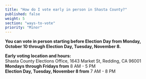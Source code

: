 ```yaml
---
title: "How do I vote early in person in Shasta County?"
published: false
weight: 5
section: "ways-to-vote"
priority: "Minor"
---
```


**You can vote in person starting before Election Day from Monday, October 10 through Election Day, Tuesday, November 8.**  

**Early voting location and hours:**  
Shasta County Elections Office, 1643 Market St, Redding, CA 96001  
**Mondays through Fridays from** 8 AM - 5 PM  
**Election Day, Tuesday, November 8 from** 7 AM - 8 PM  

